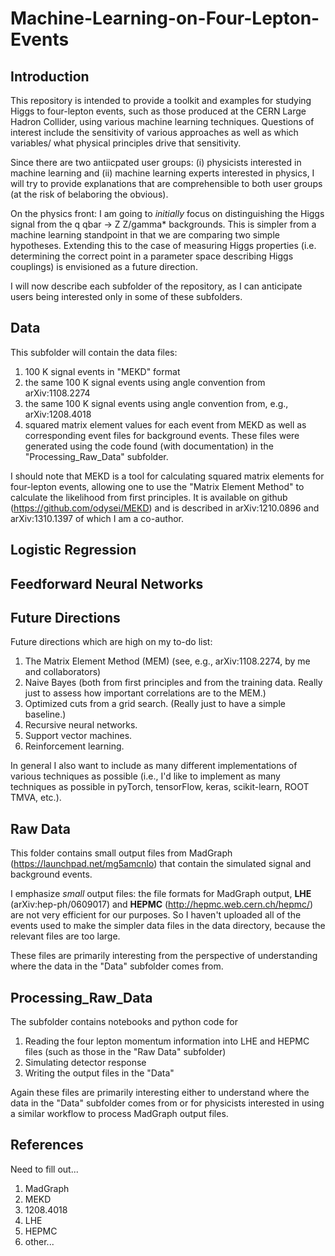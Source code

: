 # Machine-Learning-on-Four-Lepton-Events

## Introduction

This repository is intended to provide a toolkit and examples
for studying Higgs to four-lepton events, such as those produced
at the CERN Large Hadron Collider, using various machine learning
techniques.  Questions of interest include the sensitivity of various
approaches as well as which variables/ what physical principles drive 
that sensitivity.

Since there are two antiicpated user groups: (i) physicists interested
in machine learning and (ii) machine learning experts interested in 
physics, I will try to provide explanations that are comprehensible
to both user groups (at the risk of belaboring the obvious).

On the physics front: I am going to *initially* focus on distinguishing
the Higgs signal from the q qbar -> Z Z/gamma* backgrounds.
This is simpler from a machine learning standpoint in that we are comparing
two simple hypotheses.  Extending this to the case of measuring Higgs
properties (i.e. determining the correct point in a parameter space
describing Higgs couplings) is envisioned as a future direction.

I will now describe each subfolder of the repository, as I can
anticipate users being interested only in some of these subfolders.

## Data

This subfolder will contain the data files:
1.  100 K signal events in "MEKD" format
2.  the same 100 K signal events using angle convention from arXiv:1108.2274
3.  the same 100 K signal events using angle convention from, e.g., arXiv:1208.4018
4.  squared matrix element values for each event from MEKD
as well as corresponding event files for background events.  These files were generated using
the code found (with documentation) in the "Processing_Raw_Data" subfolder.

I should note that MEKD is a tool for calculating squared matrix elements for four-lepton events, allowing
one to use the "Matrix Element Method" to calculate the likelihood from first principles.
It is available on github (https://github.com/odysei/MEKD) and is described in
arXiv:1210.0896 and arXiv:1310.1397 of which I am a co-author.

## Logistic Regression

## Feedforward Neural Networks

## Future Directions

Future directions which are high on my to-do list:
1.  The Matrix Element Method (MEM) (see, e.g., arXiv:1108.2274, by me and collaborators)
2.  Naive Bayes (both from first principles and from the training data.  Really just to assess
how important correlations are to the MEM.)
2.  Optimized cuts from a grid search.  (Really just to have a simple baseline.)
3.  Recursive neural networks.
4.  Support vector machines.
5.  Reinforcement learning.

In general I also want to include as many different implementations of various techniques as possible
(i.e., I'd like to implement as many techniques as possible in pyTorch, tensorFlow, keras, scikit-learn,
ROOT TMVA, etc.).

## Raw Data

This folder contains small output files from MadGraph (https://launchpad.net/mg5amcnlo)
that contain the simulated signal and background events.

I emphasize *small* output files: the file formats for MadGraph
output, **LHE** (arXiv:hep-ph/0609017) and **HEPMC** (http://hepmc.web.cern.ch/hepmc/)
are not very efficient for our purposes.  So I haven't uploaded all of the events used to make
the simpler data files in the data directory, because the relevant files are too large.

These files are primarily interesting from the perspective of understanding where the data
in the "Data" subfolder comes from.

## Processing_Raw_Data

The subfolder contains notebooks and python code for
1.  Reading the four lepton momentum information into LHE and HEPMC files (such as those in the "Raw Data" subfolder)
2.  Simulating detector response
3.  Writing the output files in the "Data"

Again these files are primarily interesting either to understand where the data in the "Data" subfolder
comes from or for physicists interested in using a similar workflow to process MadGraph output files.

## References

Need to fill out...

1.  MadGraph
2.  MEKD
3.  1208.4018
4.  LHE
5.  HEPMC
6.  other...


